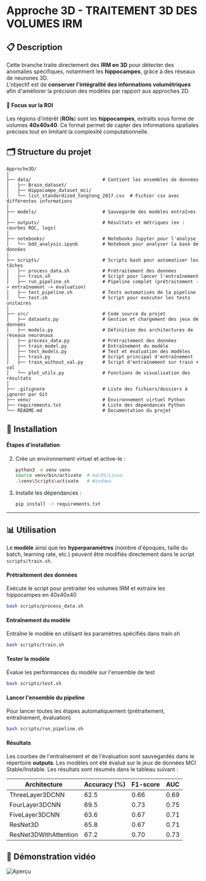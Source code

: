 # Approche 3D - TRAITEMENT 3D DES VOLUMES IRM
## 📋 Description
Cette branche traite directement des **IRM en 3D** pour détecter des anomalies spécifiques, notamment les **hippocampes**, grâce à des réseaux de neurones 3D.  
L'objectif est de **conserver l'intégralité des informations volumétriques** afin d'améliorer la précision des modèles par rapport aux approches 2D.  

#### 🧠 **Focus sur la ROI**  
Les régions d'intérêt (**ROIs**) sont les **hippocampes**, extraits sous forme de volumes **40x40x40**. Ce format permet de capter des informations spatiales précises tout en limitant la complexité computationnelle.

## 🗂️ Structure du projet

```plaintext
Approche3D/
│
├── data/                          # Contient les ensembles de données
│   ├── Brain_dataset/             
│   ├── Hippocampe_dataset_mci/   
│   └── list_standardized_tongtong_2017.csv  # Fichier csv avec différentes informations
│
├── models/                        # Sauvegarde des modèles entraînés
│
├── outputs/                       # Résultats et métriques (ex : courbes ROC, logs)
│
├── notebooks/                     # Notebooks Jupyter pour l'analyse
│   └── bdd_analysis.ipynb         # Notebook pour analyser la base de données
│
├── scripts/                       # Scripts bash pour automatiser les tâches
│   ├── process_data.sh            # Prétraitement des données
│   ├── train.sh                   # Script pour lancer l'entraînement
│   ├── run_pipeline.sh            # Pipeline complet (prétraitement -> entraînement -> évaluation)
│   ├── test_pipeline.sh           # Tests automatisés de la pipeline
│   └── test.sh                    # Script pour exécuter les tests unitaires
│
├── src/                           # Code source du projet
│   ├── datasets.py                # Gestion et chargement des jeux de données
│   ├── models.py                  # Définition des architectures de réseaux neuronaux
│   ├── process_data.py            # Prétraitement des données
│   ├── train_model.py             # Entraînement du modèle
│   ├── test_models.py             # Test et évaluation des modèles
│   ├── train.py                   # Script principal d'entraînement
│   ├── train_without_val.py       # Script d'entraînement sur train + val
│   └── plot_utils.py              # Fonctions de visualisation des résultats
│
├── .gitignore                     # Liste des fichiers/dossiers à ignorer par Git
├── venv/                          # Environnement virtuel Python
├── requirements.txt               # Liste des dépendances Python
└── README.md                      # Documentation du projet
```

## 🚀 Installation

#### Étapes d'installation

2. Crée un environnement virtuel et active-le :
   ```bash
   python3 -m venv venv
   source venv/bin/activate  # macOS/Linux
   .\venv\Scripts\activate   # Windows
   ```

3. Installe les dépendances :
   ```bash
   pip install -r requirements.txt
   ```

---

## 📊 Utilisation
Le **modèle** ainsi que les **hyperparamètres** (nombre d'époques, taille du batch, learning rate, etc.) peuvent être modifiés directement dans le script `scripts/train.sh`.

#### Prétraitement des données
Exécute le script pour prétraiter les volumes IRM et extraire les hippocampes en 40x40x40
```bash
bash scripts/process_data.sh
```

#### Entraînement du modèle
Entraîne le modèle en utilisant les paramètres spécifiés dans train.sh 
```bash
bash scripts/train.sh
```

#### Tester le modèle
Évalue les performances du modèle sur l'ensemble de test
```bash
bash scripts/test.sh
```

#### Lancer l'ensemble du pipeline
Pour lancer toutes les étapes automatiquement (prétraitement, entraînement, évaluation)
```bash
bash scripts/run_pipeline.sh
```

#### Résultats
Les courbes de l'entraînement et de l'évaluation sont sauvegardés dans le répertoire **outputs**.
Les modèles ont été évalué sur le jeux de données MCI Stable/Instable. Les résultats sont résumés dans le tableau suivant :

| **Architecture**         | **Accuracy (%)** | **F1-score** | **AUC** |
|---------------------------|------------------|--------------|---------|
| ThreeLayer3DCNN           | 62.5            | 0.66         | 0.69    |
| FourLayer3DCNN            | 69.5            | 0.73         | 0.75    |
| FiveLayer3DCNN            | 63.6            | 0.67         | 0.71    |
| ResNet3D                  | 65.8            | 0.67         | 0.71    |
| ResNet3DWithAttention     | 67.2            | 0.70         | 0.73    |

## 🎥 Démonstration vidéo
![Aperçu](demo.gif)

